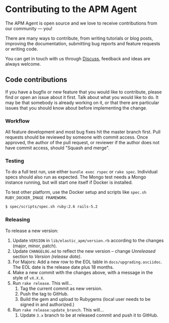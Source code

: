 # Contributing to the APM Agent

The APM Agent is open source and we love to receive contributions from our community — you!

There are many ways to contribute,
from writing tutorials or blog posts,
improving the documentation,
submitting bug reports and feature requests or writing code.

You can get in touch with us through [Discuss](https://discuss.elastic.co/c/apm),
feedback and ideas are always welcome.

## Code contributions

If you have a bugfix or new feature that you would like to contribute,
please find or open an issue about it first.
Talk about what you would like to do.
It may be that somebody is already working on it,
or that there are particular issues that you should know about before implementing the change.

### Workflow

All feature development and most bug fixes hit the master branch first.
Pull requests should be reviewed by someone with commit access.
Once approved, the author of the pull request,
or reviewer if the author does not have commit access,
should "Squash and merge".

### Testing

To do a full test run, use either `bundle exec rspec` or `rake spec`. Individual specs should also run as expected. The Mongo test needs a Mongo instance running, but will start one itself if Docker is installed.

To test other platform, use the Docker setup and scripts like `spec.sh RUBY_DOCKER_IMAGE FRAMEWORK`.

```sh
$ spec/scripts/spec.sh ruby:2.6 rails-5.2
```

### Releasing

To release a new version:

1. Update `VERSION` in `lib/elastic_apm/version.rb` according to the changes (major, minor, patch).
1. Update `CHANGELOG.md` to reflect the new version – change _Unreleased_ section to _Version (release date)_.
1. For Majors: Add a new row to the EOL table in `docs/upgrading.asciidoc`. The EOL date is the release date plus 18 months. 
1. Make a new commit with the changes above, with a message in the style of `vX.X.X`.
1. Run `rake release`. This will...
    1. Tag the current commit as new version.
    2. Push the tag to GitHub.
    3. Build the gem and upload to Rubygems (local user needs to be signed in and authorized.)
1. Run `rake release:update_branch`. This will...
    1. Update `3.x` branch to be at released commit and push it to GitHub.

